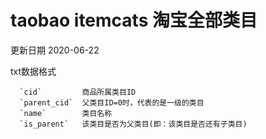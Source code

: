 # taobao itemcats 淘宝全部类目

更新日期 2020-06-22

txt数据格式
```
  `cid`         商品所属类目ID
  `parent_cid`  父类目ID=0时，代表的是一级的类目
  `name`        类目名称
  `is_parent`   该类目是否为父类目(即：该类目是否还有子类目)
```